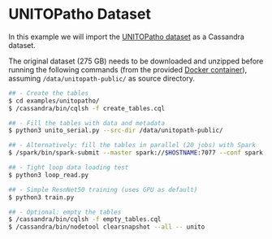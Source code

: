 # UNITOPatho Dataset

In this example we will import the [UNITOPatho
dataset](https://ieee-dataport.org/open-access/unitopatho) as a
Cassandra dataset.

The original dataset (275 GB) needs to be downloaded and unzipped
before running the following commands (from the provided [Docker
container](../../)), assuming `/data/unitopath-public/` as source
directory.

```bash
## - Create the tables
$ cd examples/unitopatho/
$ /cassandra/bin/cqlsh -f create_tables.cql

## - Fill the tables with data and metadata
$ python3 unito_serial.py --src-dir /data/unitopath-public/

## - Alternatively: fill the tables in parallel (20 jobs) with Spark
$ /spark/bin/spark-submit --master spark://$HOSTNAME:7077 --conf spark.default.parallelism=20 --py-files unito_common.py unito_spark.py --src-dir /data/unitopath-public/

## - Tight loop data loading test
$ python3 loop_read.py

## - Simple ResnNet50 training (uses GPU as default)
$ python3 train.py

## - Optional: empty the tables
$ /cassandra/bin/cqlsh -f empty_tables.cql
$ /cassandra/bin/nodetool clearsnapshot --all -- unito
```
